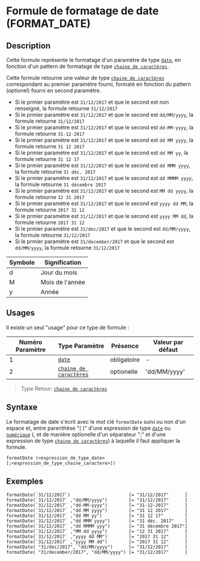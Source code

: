 # Formule de formatage de date (FORMAT_DATE)

## Description

Cette formule représente le formatage d'un paramètre de type  [`date`][valeur-de-retour], en fonction d'un pattern de formatage de type [`chaine de caractères`][valeur-de-retour].

Cette formule retourne une valeur de type [`chaine de caractères`][valeur-de-retour] correspondant au premier paramètre fourni, formaté en fonction du pattern (optionel) fourni en second paramètre.

- Si le prmier paramètre est `31/12/2017` et que le second est non renseigné, la formule retourne `31/12/2017`
- Si le prmier paramètre est `31/12/2017` et que le second est `dd/MM/yyyy`, la formule retourne `31/12/2017`
- Si le prmier paramètre est `31/12/2017` et que le second est `dd-MM-yyyy`, la formule retourne `31-12-2017`
- Si le prmier paramètre est `31/12/2017` et que le second est `dd MM yyyy`, la formule retourne `31 12 2017`
- Si le prmier paramètre est `31/12/2017` et que le second est `dd MM yy`, la formule retourne `31 12 17`
- Si le prmier paramètre est `31/12/2017` et que le second est `dd MMM yyyy`, la formule retourne `31 déc. 2017`
- Si le prmier paramètre est `31/12/2017` et que le second est `dd MMMM yyyy`, la formule retourne `31 décembre 2017`
- Si le prmier paramètre est `31/12/2017` et que le second est `MM dd yyyy`, la formule retourne `12 31 2017`
- Si le prmier paramètre est `31/12/2017` et que le second est `yyyy dd MM`, la formule retourne `2017 31 12`
- Si le prmier paramètre est `31/12/2017` et que le second est `yyyy MM dd`, la formule retourne `2017 31 12`
- Si le prmier paramètre est `31/dec/2017` et que le second est `dd/MM/yyyy`, la formule retourne `31/12/2017`
- Si le prmier paramètre est `31/december/2017` et que le second est `dd/MM/yyyy`, la formule retourne `31/12/2017`

|Symbole|Signification|
|--------------|--------------|
|d|Jour du mois|
|M|Mois de l'année|
|y|Année|

## Usages

Il existe un seul "usage" pour ce type de formule :

|Numéro Paramètre|Type Paramètre|Présence|Valeur par défaut|
|--------------|--------------|--------------|--------------|
|1|[`date`][valeur-de-retour]|obligatoire|-|
|2|[`chaine de caractères`][valeur-de-retour]|optionelle|'dd/MM/yyyy'|

> Type Retour: [`chaine de caractères`][valeur-de-retour]

## Syntaxe

Le formatage de date s'écrit avec le mot clé `formatDate` suivi ou non d'un espace et, entre parenthèse "( )" d'une expression de type [`date`][valeur-de-retour] ou [`numérique`][valeur-de-retour] (, et de manière optionelle d'un séparateur ";" et d'une expression de type [`chaine de caractères`][valeur-de-retour]) à laquelle il faut appliquer la formule.

    formatDate (<expression_de_type_date>
    [;<expression_de_type_chaine_caractere>])

## Exemples

    formatDate(`31/12/2017`)                      [= "31/12/2017"      ]
    formatDate(`31/12/2017` ,"dd/MM/yyyy")        [= "31/12/2017"      ]
    formatDate(`31/12/2017` ,"dd-MM-yyyy")        [= "31-12-2017"      ]
    formatDate(`31/12/2017` ,"dd MM yyyy")        [= "31 12 2017"      ]
    formatDate(`31/12/2017` ,"dd MM yy")          [= "31 12 17"        ]
    formatDate(`31/12/2017` ,"dd MMM yyyy")       [= "31 déc. 2017"    ]
    formatDate(`31/12/2017` ,"dd MMMM yyy")       [= "31 décembre 2017"]
    formatDate(`31/12/2017` ,"MM dd yyyy")        [= "12 31 2017"      ]
    formatDate(`31/12/2017` ,"yyyy dd MM")        [= "2017 31 12"      ]
    formatDate(`31/12/2017` ,"yyyy MM dd")        [= "2017 31 12"      ]
    formatDate( "31/dec/2017", "dd/MM/yyyy")      [= "31/12/2017"      ]
    formatDate( "31/december/2017", "dd/MM/yyyy") [= "31/12/2017"      ]

[valeur-de-retour]: ../lexique.md#valeur-de-retour